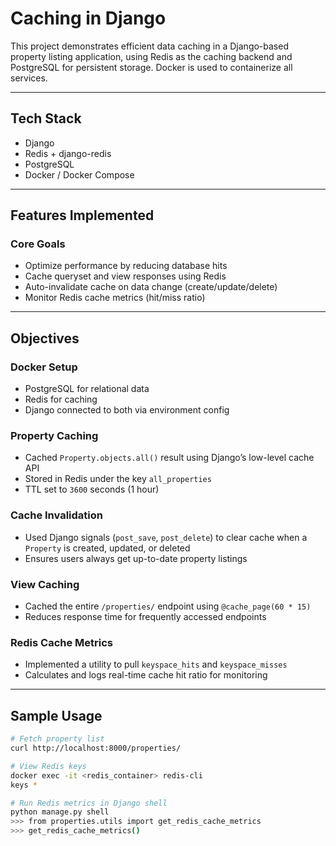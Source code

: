 # Caching in Django

This project demonstrates efficient data caching in a Django-based property listing application, using Redis as the caching backend and PostgreSQL for persistent storage. Docker is used to containerize all services.

---

## Tech Stack
- Django
- Redis + django-redis
- PostgreSQL
- Docker / Docker Compose

---

## Features Implemented

### Core Goals
- Optimize performance by reducing database hits
- Cache queryset and view responses using Redis
- Auto-invalidate cache on data change (create/update/delete)
- Monitor Redis cache metrics (hit/miss ratio)

---

## Objectives

### Docker Setup
- PostgreSQL for relational data
- Redis for caching
- Django connected to both via environment config

### Property Caching
- Cached `Property.objects.all()` result using Django’s low-level cache API
- Stored in Redis under the key `all_properties`
- TTL set to `3600` seconds (1 hour)

### Cache Invalidation
- Used Django signals (`post_save`, `post_delete`) to clear cache when a `Property` is created, updated, or deleted
- Ensures users always get up-to-date property listings

### View Caching
- Cached the entire `/properties/` endpoint using `@cache_page(60 * 15)`
- Reduces response time for frequently accessed endpoints

### Redis Cache Metrics
- Implemented a utility to pull `keyspace_hits` and `keyspace_misses`
- Calculates and logs real-time cache hit ratio for monitoring

---


## Sample Usage

```bash
# Fetch property list
curl http://localhost:8000/properties/

# View Redis keys
docker exec -it <redis_container> redis-cli
keys *

# Run Redis metrics in Django shell
python manage.py shell
>>> from properties.utils import get_redis_cache_metrics
>>> get_redis_cache_metrics()


